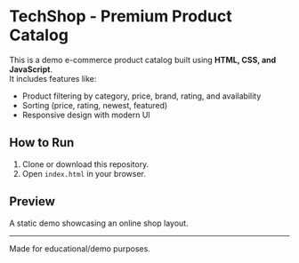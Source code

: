 # TechShop - Premium Product Catalog

This is a demo e-commerce product catalog built using **HTML, CSS, and JavaScript**.  
It includes features like:
- Product filtering by category, price, brand, rating, and availability
- Sorting (price, rating, newest, featured)
- Responsive design with modern UI

## How to Run
1. Clone or download this repository.
2. Open `index.html` in your browser.

## Preview
A static demo showcasing an online shop layout.

---
Made for educational/demo purposes.
